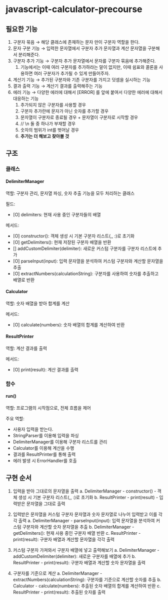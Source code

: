 # javascript-calculator-precourse

## 필요한 기능

1. 구분자 묶음 → 해당 클래스에 존재하는 문자 만이 구분자 역할을 한다.
2. 문자 구분 기능 → 입력한 문자열에서 구분자 추가 문자열과 계산 문자열을 구분해서 분리해준다.
3. 구분자 추가 기능 → 구분자 추가 문자열에서 문자를 구분자 묶음에 추가해준다.
   1. 기능에서는 이때 여러 구분자를 추가하라는 말이 없지만, 이때 쉼표와 콜론을 사용하면 여러 구분자가 추가될 수 있게 만들어주자.
4. 계산기 기능 → 추가된 구분자와 기존 구분자를 가지고 덧셈을 실시하는 기능
5. 결과 출력 기능 → 계산기 결과를 출력해주는 기능
6. 에러 기능 → 다양한 에러에 대해서 [ERROR] 를 앞에 붙여서 다양한 에러에 대해서 대응하는 기능
   1. 추가되지 않은 구분자를 사용할 경우
   2. 구분자 추가란에 문자가 아닌 숫자를 추가할 경우
   3. 문자열이 구분자로 종료될 경우 + 문자열이 구분자로 시작할 경우
   4. // \n 둘 중 하나가 부재할 경우
   5. 숫자의 범위가 int를 벗어날 경우
   6. **추가는 더 해보고 찾아볼 것**

## 구조

### 클래스

#### DelimiterManager

역할: 구분자 관리, 문자열 파싱, 숫자 추출 기능을 모두 처리하는 클래스

필드:

- [O] delimiters: 현재 사용 중인 구분자들의 배열

메서드:

- [O] constructor(): 객체 생성 시 기본 구분자 리스트(,, :)로 초기화
- [O] getDelimiters(): 현재 저장된 구분자 배열을 반환
- [] addCustomDelimiter(delimiter): 새로운 커스텀 구분자를 구분자 리스트에 추가
- [O] parseInput(input): 입력 문자열을 분석하여 커스텀 구분자와 계산할 문자열을 추출
- [O] extractNumbers(calculationString): 구분자를 사용하여 숫자를 추출하고 배열로 반환

#### Calculator

역할: 숫자 배열을 받아 합계를 계산

메서드:

- [O] calculate(numbers): 숫자 배열의 합계를 계산하여 반환

#### ResultPrinter

역할: 계산 결과를 출력

메서드:

- [O] print(result): 계산 결과를 출력

### 함수

#### run()

역할: 프로그램의 시작점으로, 전체 흐름을 제어

주요 역할:

- 사용자 입력을 받는다.
- StringParser를 이용해 입력을 파싱
- DelimiterManager를 이용해 구분자 리스트를 관리
- Calculator를 이용해 계산을 수행
- 결과를 ResultPrinter를 통해 출력
- 에러 발생 시 ErrorHandler를 호출

## 구현 순서

1. 입력을 받아 그대로의 문자열을 출력
   a. DelimiterManager - constructor() - 객체 생성 시 기본 구분자 리스트(,, :)로 초기화
   b. ResultPrinter - print(result) - 입력받은 문자열을 그대로 출력

2. 입력받은 문자열을 커스텀 구분자 문자열과 숫자 문자열로 나누어 입력받고 이를 각각 출력
   a. DelimiterManager - parseInput(input): 입력 문자열을 분석하여 커스텀 구분자와 계산할 숫자 문자열을 추출
   b. DelimiterManager - getDelimiters(): 현재 사용 중인 구분자 배열 반환
   c. ResultPrinter - print(result): 구분자 배열과 계산할 문자열을 각각 출력

3. 커스텀 구분자 가져와서 구분자 배열에 넣고 출력해보기
   a. DelimiterManager - addCustomDelimiter(delimiter): 새로운 구분자를 배열에 추가
   b. ResultPrinter - print(result): 구분자 배열과 계산할 숫자 문자열을 출력

4. 구분자를 기준으로 계산
   a. DelimiterManager - extractNumbers(calculationString): 구분자를 기준으로 계산할 숫자를 추출
   b. Calculator - calculate(numbers): 추출된 숫자 배열의 합계를 계산하여 반환
   c. ResultPrinter - print(result): 추출된 숫자를 출력
